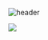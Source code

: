 ![header](https://capsule-render.vercel.app/api?height=400&text=안녕하세요!&desc=프론트엔드개발자정은선입니다😁)

<img src="https://img.shields.io/badge/버튼에표시될이름-색상코드?style=flat-square&logo=이름&logoColor=white"/>
